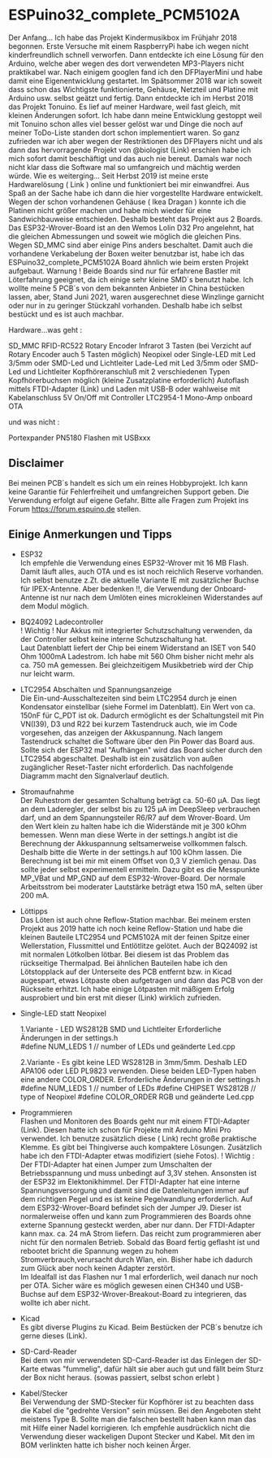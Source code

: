 # ESPuino32_complete_PCM5102A
 
Der Anfang... Ich habe das Projekt Kindermusikbox im Frühjahr 2018 begonnen. Erste Versuche mit einem RaspberryPi habe ich wegen nicht kinderfreundlich schnell verworfen. Dann entdeckte ich eine Lösung für den Arduino, welche aber wegen des dort verwendeten MP3-Players nicht praktikabel war. Nach einigem googlen fand ich den DFPlayerMini und habe damit eine Eigenentwicklung gestartet. Im Spätsommer 2018 war ich soweit dass schon das Wichtigste funktionierte, Gehäuse, Netzteil und Platine mit Arduino usw. selbst geätzt und fertig. Dann entdeckte ich im Herbst 2018 das Projekt Tonuino. Es lief auf meiner Hardware, weil fast gleich, mit kleinen Änderungen sofort. Ich habe dann meine Entwicklung gestoppt weil mit Tonuino schon alles viel besser gelöst war und Dinge die noch auf meiner ToDo-Liste standen dort schon implementiert waren. So ganz zufrieden war ich aber wegen der Restriktionen des DFPlayers nicht und als dann das hervorragende Projekt von @biologist (Link) erschien habe ich mich sofort damit beschäftigt und das auch nie bereut. Damals war noch nicht klar dass die Software mal so umfangreich und mächtig werden würde. 
Wie es weiterging... Seit Herbst 2019 ist meine erste Hardwarelösung ( Link ) online und funktioniert bei mir einwandfrei. Aus Spaß an der Sache habe ich dann die hier vorgestellte Hardware entwickelt. Wegen der schon vorhandenen Gehäuse ( Ikea Dragan ) konnte ich die Platinen nicht größer machen und habe mich wieder für eine Sandwichbauweise entschieden. Deshalb besteht das Projekt aus 2 Boards. Das ESP32-Wrover-Board ist an den Wemos Lolin D32 Pro angelehnt, hat die gleichen Abmessungen und soweit wie möglich die gleichen Pins. Wegen SD_MMC sind aber einige Pins anders beschaltet. Damit auch die vorhandene Verkabelung der Boxen weiter benutzbar ist, habe ich das ESPuino32_complete_PCM5102A Board ähnlich wie beim ersten Projekt aufgebaut. 
Warnung ! Beide Boards sind nur für erfahrene Bastler mit Löterfahrung geeignet, da ich einige sehr kleine SMD´s benutzt habe.
Ich wollte meine 5 PCB´s von dem bekannten Anbieter in China bestücken lassen, aber, Stand Juni 2021, waren ausgerechnet diese Winzlinge garnicht oder nur in zu geringer Stückzahl vorhanden. Deshalb habe ich selbst bestückt und es ist auch machbar. 


Hardware...was geht :

SD_MMC
RFID-RC522
Rotary Encoder
Infrarot
3 Tasten (bei Verzicht auf Rotary Encoder auch 5 Tasten möglich)
Neopixel oder Single-LED mit Led 3/5mm oder SMD-Led und Lichtleiter
Lade-Led mit Led 3/5mm oder SMD-Led und Lichtleiter
Kopfhöreranschluß mit 2 verschiedenen Typen Kopfhörerbuchsen möglich (kleine Zusatzplatine erforderlich)
Autoflash mittels FTDI-Adapter (Link) und 
Laden mit USB-B oder wahlweise mit Kabelanschluss 5V
On/Off mit Controller LTC2954-1
Mono-Amp onboard
OTA

und was nicht :

Portexpander
PN5180
Flashen mit USBxxx                  

## Disclaimer
Bei meinen PCB´s handelt es sich um ein reines Hobbyprojekt. Ich kann keine Garantie für Fehlerfreiheit und umfangreichen Support geben. Die Verwendung erfolgt auf eigene Gefahr. Bitte alle Fragen zum Projekt ins Forum https://forum.espuino.de stellen. 

## Einige Anmerkungen und Tipps

* ESP32  
Ich empfehle die Verwendung eines ESP32-Wrover mit 16 MB Flash. Damit läuft alles, auch OTA und es ist noch reichlich Reserve vorhanden. Ich selbst benutze z.Zt. die aktuelle Variante IE mit zusätzlicher Buchse für IPEX-Antenne. Aber bedenken  !!, die Verwendung der Onboard-Antenne ist nur nach dem Umlöten eines microkleinen Widerstandes auf dem Modul möglich.

* BQ24092 Ladecontroller   
! Wichtig ! Nur Akkus mit integrierter Schutzschaltung verwenden, da der Controller selbst keine interne Schutzschaltung hat.  
Laut Datenblatt liefert der Chip bei einem Widerstand an ISET von 540 Ohm  1000mA Ladestrom. Ich habe mit 560 Ohm bisher nicht mehr als ca. 750 mA gemessen.
Bei gleichzeitigem Musikbetrieb wird der Chip nur leicht warm.

* LTC2954 Abschalten und Spannungsanzeige   
Die Ein-und-Ausschaltezeiten sind beim LTC2954 durch je einen Kondensator einstellbar (siehe Formel im Datenblatt). Ein Wert von ca. 150nF für C_PDT ist ok.
Dadurch ermöglicht es der Schaltungsteil mit Pin VN(I39), D3 und R22 bei kurzem Tastendruck auch, wie im Code vorgesehen, das anzeigen der Akkuspannung. Nach langem Tastendruck schaltet die Software über den Pin Power das Board aus. Sollte sich der ESP32 mal "Aufhängen" wird das Board sicher durch den LTC2954 abgeschaltet. Deshalb ist ein zusätzlich von außen zugänglicher Reset-Taster nicht erforderlich. Das nachfolgende Diagramm macht den Signalverlauf deutlich.

* Stromaufnahme  
Der Ruhestrom der gesamten Schaltung beträgt ca. 50-60 µA. Das liegt an dem Laderegler, der selbst bis zu 125 µA im DeepSleep verbrauchen darf, und an dem Spannungsteiler R6/R7 auf dem Wrover-Board. Um den Wert klein zu halten habe ich die Widerstände mit je 300 kOhm bemessen. Wenn man diese Werte in der settings.h angibt ist die Berechnung der Akkuspannung seltsamerweise vollkommen falsch. Deshalb bitte die Werte in der settings.h auf 100 kOhm lassen. Die Berechnung ist bei mir mit einem Offset von 0,3 V ziemlich genau. Das sollte jeder selbst experimentell ermitteln. Dazu gibt es die Messpunkte MP_VBat und  MP_GND auf dem ESP32-Wrover-Board.
Der normale Arbeitsstrom bei moderater Lautstärke beträgt etwa 150 mA, selten über 200 mA.  

* Löttipps  
Das Löten ist auch ohne Reflow-Station machbar. Bei meinem ersten Projekt aus 2019 hatte ich noch keine Reflow-Station und habe die kleinen Bauteile LTC2954 und PCM5102A mit der feinen Spitze einer Wellerstation, Flussmittel und Entlötlitze gelötet. Auch der BQ24092 ist mit normalen Lötkolben lötbar. Bei diesem ist das Problem das rückseitige Thermalpad. Bei ähnlichen Bauteilen habe ich den Lötstopplack auf der Unterseite des PCB entfernt bzw. in Kicad augespart, etwas Lötpaste oben aufgetragen und dann das PCB von der Rückseite erhitzt. Ich habe einige Lötpasten mit mäßigem Erfolg ausprobiert und bin erst mit dieser (Link) wirklich zufrieden.

* Single-LED statt Neopixel    

   1.Variante - LED WS2812B SMD und Lichtleiter
Erforderliche Änderungen in der settings.h  
#define NUM_LEDS                     1          // number of LEDs
und geänderte Led.cpp

   2.Variante - Es gibt keine LED WS2812B in 3mm/5mm. Deshalb LED APA106 oder LED PL9823 verwenden.  Diese beiden LED-Typen haben eine andere COLOR_ORDER.
Erforderliche Änderungen in der settings.h 
#define NUM_LEDS                     1          // number of LEDs
#define CHIPSET                     WS2812B     // type of Neopixel
#define COLOR_ORDER                 RGB
und geänderte Led.cpp

* Programmieren  
Flashen und Monitoren  des Boards geht nur mit einem FTDI-Adapter (Link). Diesen hatte ich schon für Projekte mit Arduino Mini Pro verwendet. Ich benutze zusätzlich diese ( Link) recht große praktische Klemme. Es gibt bei Thingiverse auch kompaktere Lösungen. Zusätzlich habe ich den FTDI-Adapter etwas modifiziert (siehe Fotos). 
! Wichtig : Der FTDI-Adapter hat einen Jumper zum Umschalten der Betriebsspannung und muss unbedingt auf 3,3V stehen. Ansonsten ist der ESP32 im Elektonikhimmel. Der FTDI-Adapter hat eine interne Spannungsversorgung und damit sind die Datenleitungen immer auf dem richtigen Pegel und es ist keine Pegelwandlung erforderlich. Auf dem ESP32-Wrover-Board befindet sich der Jumper J9. Dieser ist normalerweise offen und kann zum Programmieren des Boards ohne externe Spannung gesteckt werden, aber nur dann. Der FTDI-Adapter kann max. ca. 24 mA Strom liefern. Das reicht zum programmieren aber nicht für den normalen Betrieb. Sobald das Board fertig geflasht ist und rebootet bricht die Spannung wegen zu hohem Stromverbrauch,verursacht durch Wlan, ein. Bisher habe ich dadurch zum Glück aber noch keinen Adapter zerstört.  
Im Idealfall ist das Flashen nur 1 mal erforderlich, weil danach nur noch per OTA. Sicher wäre es möglich gewesen einen CH340 und USB-Buchse auf dem ESP32-Wrover-Breakout-Board zu integrieren, das wollte ich aber nicht.

* Kicad  
Es gibt diverse Plugins zu Kicad. Beim Bestücken der PCB´s benutze ich gerne dieses (Link).

* SD-Card-Reader  
Bei dem von mir verwendeten SD-Card-Reader ist das Einlegen der SD-Karte etwas "fummelig", dafür hält sie aber auch gut und fällt beim Sturz der Box nicht heraus. (sowas passiert, selbst schon erlebt )

* Kabel/Stecker  
Bei Verwendung der SMD-Stecker für Kopfhörer ist zu beachten dass die Kabel die "gedrehte Version" sein müssen. Bei den Angeboten steht meistens Type B. Sollte man die falschen bestellt haben kann man das mit Hilfe einer Nadel korrigieren.
Ich empfehle ausdrücklich nicht die Verwendung dieser wackeligen Dupont Stecker und Kabel. Mit den im BOM verlinkten hatte ich bisher noch keinen Ärger.

